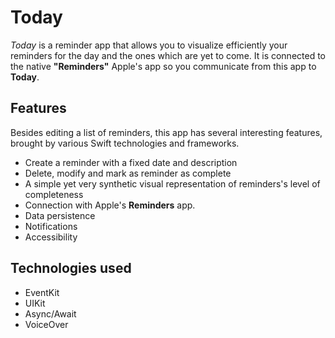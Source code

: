 # Today

_Today_ is a reminder app that allows you to visualize efficiently your reminders for the day and the ones which are yet to come. It is connected to the native **"Reminders"** Apple's app so you communicate from this app to **Today**.

## Features

Besides editing a list of reminders, this app has several interesting features, brought by various Swift technologies and frameworks.

- Create a reminder with a fixed date and description
- Delete, modify and mark as reminder as complete
- A simple yet very synthetic visual representation of reminders's level of completeness
- Connection with Apple's **Reminders** app.
- Data persistence 
- Notifications
- Accessibility 

## Technologies used

- EventKit
- UIKit
- Async/Await
- VoiceOver

